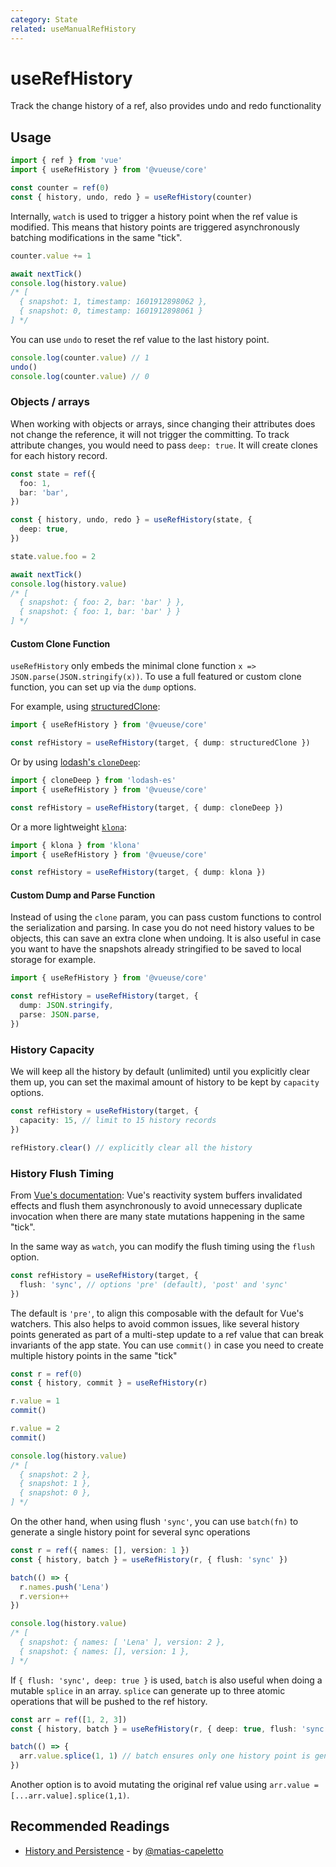 ```yaml
---
category: State
related: useManualRefHistory
---
```


# useRefHistory

Track the change history of a ref, also provides undo and redo functionality

## Usage

```ts {5}
import { ref } from 'vue'
import { useRefHistory } from '@vueuse/core'

const counter = ref(0)
const { history, undo, redo } = useRefHistory(counter)
```

Internally, `watch` is used to trigger a history point when the ref value is modified. This means that history points are triggered asynchronously batching modifications in the same "tick".

```ts
counter.value += 1

await nextTick()
console.log(history.value)
/* [
  { snapshot: 1, timestamp: 1601912898062 },
  { snapshot: 0, timestamp: 1601912898061 }
] */
```

You can use `undo` to reset the ref value to the last history point.

```ts
console.log(counter.value) // 1
undo()
console.log(counter.value) // 0
```

### Objects / arrays

When working with objects or arrays, since changing their attributes does not change the reference, it will not trigger the committing. To track attribute changes, you would need to pass `deep: true`. It will create clones for each history record.

```ts
const state = ref({
  foo: 1,
  bar: 'bar',
})

const { history, undo, redo } = useRefHistory(state, {
  deep: true,
})

state.value.foo = 2

await nextTick()
console.log(history.value)
/* [
  { snapshot: { foo: 2, bar: 'bar' } },
  { snapshot: { foo: 1, bar: 'bar' } }
] */
```

#### Custom Clone Function

`useRefHistory` only embeds the minimal clone function `x => JSON.parse(JSON.stringify(x))`. To use a full featured or custom clone function, you can set up via the `dump` options.

For example, using [structuredClone](https://developer.mozilla.org/en-US/docs/Web/API/structuredClone):

```ts
import { useRefHistory } from '@vueuse/core'

const refHistory = useRefHistory(target, { dump: structuredClone })
```

Or by using [lodash's `cloneDeep`](https://lodash.com/docs/4.17.15#cloneDeep):

```ts
import { cloneDeep } from 'lodash-es'
import { useRefHistory } from '@vueuse/core'

const refHistory = useRefHistory(target, { dump: cloneDeep })
```

Or a more lightweight [`klona`](https://github.com/lukeed/klona):

```ts
import { klona } from 'klona'
import { useRefHistory } from '@vueuse/core'

const refHistory = useRefHistory(target, { dump: klona })
```

#### Custom Dump and Parse Function

Instead of using the `clone` param, you can pass custom functions to control the serialization and parsing. In case you do not need history values to be objects, this can save an extra clone when undoing. It is also useful in case you want to have the snapshots already stringified to be saved to local storage for example.

```ts
import { useRefHistory } from '@vueuse/core'

const refHistory = useRefHistory(target, {
  dump: JSON.stringify,
  parse: JSON.parse,
})
```

### History Capacity

We will keep all the history by default (unlimited) until you explicitly clear them up, you can set the maximal amount of history to be kept by `capacity` options.

```ts
const refHistory = useRefHistory(target, {
  capacity: 15, // limit to 15 history records
})

refHistory.clear() // explicitly clear all the history
```

### History Flush Timing

From [Vue's documentation](https://vuejs.org/guide/essentials/watchers.html#callback-flush-timing): Vue's reactivity system buffers invalidated effects and flush them asynchronously to avoid unnecessary duplicate invocation when there are many state mutations happening in the same "tick".

In the same way as `watch`, you can modify the flush timing using the `flush` option.

```ts
const refHistory = useRefHistory(target, {
  flush: 'sync', // options 'pre' (default), 'post' and 'sync'
})
```

The default is `'pre'`, to align this composable with the default for Vue's watchers. This also helps to avoid common issues, like several history points generated as part of a multi-step update to a ref value that can break invariants of the app state. You can use `commit()` in case you need to create multiple history points in the same "tick"

```ts
const r = ref(0)
const { history, commit } = useRefHistory(r)

r.value = 1
commit()

r.value = 2
commit()

console.log(history.value)
/* [
  { snapshot: 2 },
  { snapshot: 1 },
  { snapshot: 0 },
] */
```

On the other hand, when using flush `'sync'`, you can use `batch(fn)` to generate a single history point for several sync operations

```ts
const r = ref({ names: [], version: 1 })
const { history, batch } = useRefHistory(r, { flush: 'sync' })

batch(() => {
  r.names.push('Lena')
  r.version++
})

console.log(history.value)
/* [
  { snapshot: { names: [ 'Lena' ], version: 2 },
  { snapshot: { names: [], version: 1 },
] */
```

If `{ flush: 'sync', deep: true }` is used, `batch` is also useful when doing a mutable `splice` in an array. `splice` can generate up to three atomic operations that will be pushed to the ref history.

```ts
const arr = ref([1, 2, 3])
const { history, batch } = useRefHistory(r, { deep: true, flush: 'sync' })

batch(() => {
  arr.value.splice(1, 1) // batch ensures only one history point is generated
})
```

Another option is to avoid mutating the original ref value using `arr.value = [...arr.value].splice(1,1)`.

## Recommended Readings

- [History and Persistence](https://patak.dev/vue/history-and-persistence.html) - by [@matias-capeletto](https://github.com/matias-capeletto)
